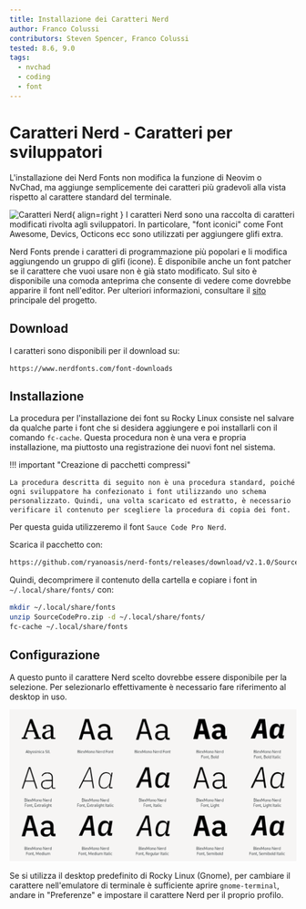 ```yaml
---
title: Installazione dei Caratteri Nerd
author: Franco Colussi
contributors: Steven Spencer, Franco Colussi
tested: 8.6, 9.0
tags:
  - nvchad
  - coding
  - font
---
```


# Caratteri Nerd - Caratteri per sviluppatori

L'installazione dei Nerd Fonts non modifica la funzione di Neovim o NvChad, ma aggiunge semplicemente dei caratteri più gradevoli alla vista rispetto al carattere standard del terminale.

![Caratteri Nerd](images/nerd_fonts_site_small.png){ align=right } I caratteri Nerd sono una raccolta di caratteri modificati rivolta agli sviluppatori. In particolare, "font iconici" come Font Awesome, Devics, Octicons ecc sono utilizzati per aggiungere glifi extra.

Nerd Fonts prende i caratteri di programmazione più popolari e li modifica aggiungendo un gruppo di glifi (icone). È disponibile anche un font patcher se il carattere che vuoi usare non è già stato modificato. Sul sito è disponibile una comoda anteprima che consente di vedere come dovrebbe apparire il font nell'editor. Per ulteriori informazioni, consultare il [sito](https://www.nerdfonts.com/) principale del progetto.

## Download

I caratteri sono disponibili per il download su:

```text
https://www.nerdfonts.com/font-downloads
```

## Installazione

La procedura per l'installazione dei font su Rocky Linux consiste nel salvare da qualche parte i font che si desidera aggiungere e poi installarli con il comando `fc-cache`. Questa procedura non è una vera e propria installazione, ma piuttosto una registrazione dei nuovi font nel sistema.

!!! important "Creazione di pacchetti compressi"

    La procedura descritta di seguito non è una procedura standard, poiché ogni sviluppatore ha confezionato i font utilizzando uno schema personalizzato. Quindi, una volta scaricato ed estratto, è necessario verificare il contenuto per scegliere la procedura di copia dei font.

Per questa guida utilizzeremo il font `Sauce Code Pro Nerd`.

Scarica il pacchetto con:

```bash
https://github.com/ryanoasis/nerd-fonts/releases/download/v2.1.0/SourceCodePro.zip
```

Quindi, decomprimere il contenuto della cartella e copiare i font in `~/.local/share/fonts/` con:

```bash
mkdir ~/.local/share/fonts
unzip SourceCodePro.zip -d ~/.local/share/fonts/
fc-cache ~/.local/share/fonts
```

## Configurazione

A questo punto il carattere Nerd scelto dovrebbe essere disponibile per la selezione. Per selezionarlo effettivamente è necessario fare riferimento al desktop in uso.

![Gestore Caratteri](images/font_nerd_view.png)

Se si utilizza il desktop predefinito di Rocky Linux (Gnome), per cambiare il carattere nell'emulatore di terminale è sufficiente aprire `gnome-terminal`, andare in "Preferenze" e impostare il carattere Nerd per il proprio profilo.

